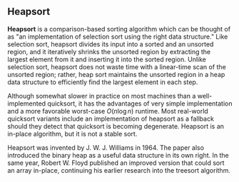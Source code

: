## Heapsort

**Heapsort** is a comparison-based sorting algorithm which can be thought of as
"an implementation of selection sort using the right data structure."
Like selection sort, heapsort divides its input into a sorted and an unsorted region,
and it iteratively shrinks the unsorted region by extracting the largest element from it
and inserting it into the sorted region. Unlike selection sort, heapsort does not waste
time with a linear-time scan of the unsorted region; rather, heap sort maintains
the unsorted region in a heap data structure to efficiently find the largest element
in each step.

Although somewhat slower in practice on most machines than a well-implemented quicksort,
it has the advantages of very simple implementation and a more favorable worst-case
$O(n \log n)$ runtime. Most real-world quicksort variants include an implementation
of heapsort as a fallback should they detect that quicksort is becoming degenerate.
Heapsort is an in-place algorithm, but it is not a stable sort.

Heapsort was invented by J. W. J. Williams in 1964.
The paper also introduced the binary heap as a useful data structure in its own right.
In the same year, Robert W. Floyd published an improved version that could sort an array
in-place, continuing his earlier research into the treesort algorithm.
